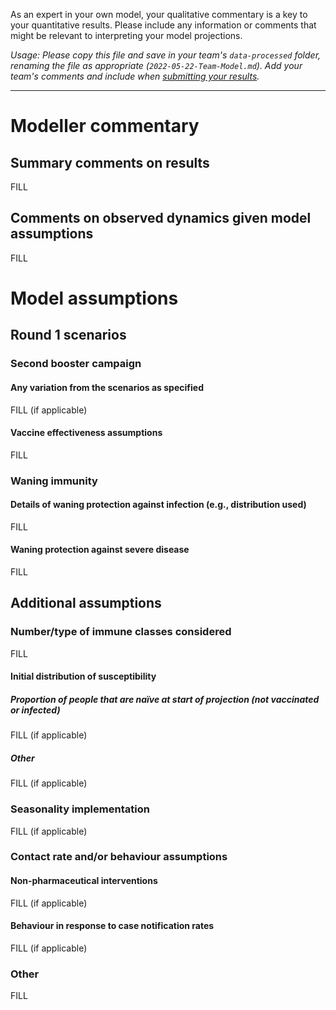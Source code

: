 As an expert in your own model, your qualitative commentary is a key to your quantitative results. Please include any information or comments that might be relevant to interpreting your model projections.

_Usage: Please copy this file and save in your team's `data-processed` folder, renaming the file as appropriate (`2022-05-22-Team-Model.md`). Add your team's comments and include when [submitting your results](https://github.com/covid19-forecast-hub-europe/covid19-scenario-hub-europe/wiki/Submission-via-GitHub)._

---

# Modeller commentary

## Summary comments on results

FILL

## Comments on observed dynamics given model assumptions

FILL

# Model assumptions

## Round 1 scenarios

### Second booster campaign

#### Any variation from the scenarios as specified

FILL (if applicable)

#### Vaccine effectiveness assumptions

FILL

### Waning immunity

#### Details of waning protection against infection (e.g., distribution used)

FILL

#### Waning protection against severe disease

FILL

## Additional assumptions

### Number/type of immune classes considered

FILL

#### Initial distribution of susceptibility

##### Proportion of people that are naïve at start of projection (not vaccinated or infected)

FILL (if applicable)

##### Other

FILL (if applicable)

### Seasonality implementation

FILL (if applicable)

### Contact rate and/or behaviour assumptions

#### Non-pharmaceutical interventions

FILL (if applicable)

#### Behaviour in response to case notification rates

FILL (if applicable)

### Other

FILL
